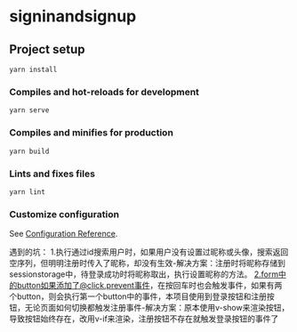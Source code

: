 # signinandsignup

## Project setup
```
yarn install
```

### Compiles and hot-reloads for development
```
yarn serve
```

### Compiles and minifies for production
```
yarn build
```

### Lints and fixes files
```
yarn lint
```

### Customize configuration
See [Configuration Reference](https://cli.vuejs.org/config/).

遇到的坑：
1.执行通过id搜索用户时，如果用户没有设置过昵称或头像，搜索返回空序列，但明明注册时传入了昵称，却没有生效-解决方案：注册时将昵称存储到sessionstorage中，待登录成功时将昵称取出，执行设置昵称的方法。
2.form中的button如果添加了@click.prevent事件，在按回车时也会触发事件，如果有两个button，则会执行第一个button中的事件，本项目使用到登录按钮和注册按钮，无论页面如何切换都触发注册事件-解决方案：原本使用v-show来渲染按钮，导致按钮始终存在，改用v-if来渲染，注册按钮不存在就触发登录按钮的事件了

